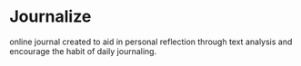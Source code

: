 # Journalize
online journal created to aid in personal reflection through text analysis and encourage the habit of daily journaling. 
